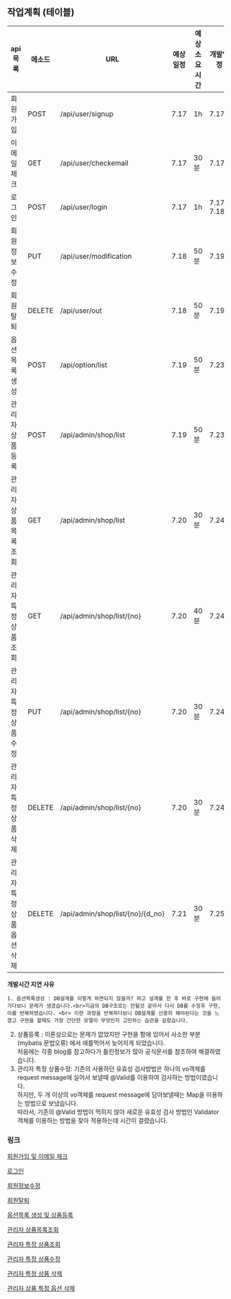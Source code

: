 ## 작업계획 (테이블)

| api 목록                    | 메소드 | URL                              | 예상일정 | 예상소요시간 | 개발일정   | 개발시간      |
| --------------------------- | ------ | -------------------------------- | -------- | ------------ | ---------- | ------------- |
| 회원가입                    | POST   | /api/user/signup                 | 7.17     | 1h           | 7.17       | 1h            |
| 이메일체크                  | GET    | /api/user/checkemail             | 7.17     | 30분         | 7.17       | 30분          |
| 로그인                      | POST   | /api/user/login                  | 7.17     | 1h           | 7.17~ 7.18 | 30분          |
| 회원정보수정                | PUT    | /api/user/modification           | 7.18     | 50분         | 7.19       | 45분          |
| 회원탈퇴                    | DELETE | /api/user/out                    | 7.18     | 50분         | 7.19       | 30분          |
| 옵션목록생성                | POST   | /api/option/list                 | 7.19     | 50분         | 7.23       | 2h(밑에 이유) |
| 관리자 상품등록             | POST   | /api/admin/shop/list             | 7.19     | 50분         | 7.23       | 2h(밑에 이유) |
| 관리자 상품목록조회         | GET    | /api/admin/shop/list             | 7.20     | 30분         | 7.24       | 20분          |
| 관리자 특정 상품조회        | GET    | /api/admin/shop/list/{no}        | 7.20     | 40분         | 7.24       | 20분          |
| 관리자 특정 상품수정        | PUT    | /api/admin/shop/list/{no}        | 7.20     | 30분         | 7.24       | 1h(밑에이유)  |
| 관리자 특정 상품 삭제       | DELETE | /api/admin/shop/list/{no}        | 7.20     | 30분         | 7.24       | 15분          |
| 관리자 특정 상품 옵션  삭제 | DELETE | /api/admin/shop/list/{no}/{d_no} | 7.21     | 30분         | 7.25       | 15분          |



**개발시간 지연 사유**

 	1. 옵션목록생성 : DB설계를 이렇게 하면되지 않을까? 하고 설계를 한 후 바로 구현에 들어가다보니 문제가 생겼습니다.<br>지금의 DB구조로는 안될것 같아서 다시 DB를 수정후 구현, 이를 반복하였습니다. <br> 이런 과정을 반복하다보니 DB설계를 신중히 해야된다는 것을 느꼈고 구현을 할때도 가장 간단한 모델이 무엇인지 고민하는 습관을 길렀습니다.

2. 상품등록 : 이론상으로는 문제가 없었지만 구현을 함에 있어서 사소한 부분 (mybatis 문법오류) 에서 애를먹어서 늦어지게 되었습니다. <br>처음에는 각종 blog를 참고하다가 틀린정보가 많아 공식문서를 참조하여 해결하였습니다.
3. 관리자 특정 상품수정: 기존의 사용하던 유효성 검사방법은 하나의 vo객체를 request message에 실어서 보낼때 @Valid를 이용하여 검사하는 방법이였습니다.<br> 하지만, 두 개 이상의 vo객체를 request message에 담아보낼때는 Map을 이용하는 방법으로 보냈습니다.<br> 따라서, 기존의 @Valid 방법이 먹히지 않아 새로운 유효성 검사 방법인 Validator객체를 이용하는 방법을 찾아 적용하는데 시간이 걸렸습니다.

### 링크

[회원가입 및 이메일 체크](https://github.com/gioung/shoppingmall_project/blob/master/APIDOC/01.md)

[로그인](https://github.com/gioung/shoppingmall_project/blob/master/APIDOC/login.md)

[회원정보수정](https://github.com/gioung/shoppingmall_project/blob/master/APIDOC/usermodify.md)

[회원탈퇴](https://github.com/gioung/shoppingmall_project/blob/master/APIDOC/userout.md)

[옵션목록 생성 및 상품등록](https://github.com/gioung/shoppingmall_project/blob/master/APIDOC/CreateProduct.md)

[관리자 상품목록조회](https://github.com/gioung/shoppingmall_project/blob/master/APIDOC/AdminSelectProductList.md)

[관리자 특정 상품조회](https://github.com/gioung/shoppingmall_project/blob/master/APIDOC/AdminSelectSpecificProductList.md)

[관리자 특정 상품수정](https://github.com/gioung/shoppingmall_project/blob/master/APIDOC/AdminUpdateProduct.md)

[관리자 특정 상품 삭제]()

[관리자 상품 특정 옵션 삭제]()